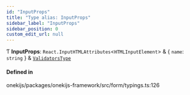 ```yaml
---
id: "InputProps"
title: "Type alias: InputProps"
sidebar_label: "InputProps"
sidebar_position: 0
custom_edit_url: null
---
```


Ƭ **InputProps**: `React.InputHTMLAttributes`<`HTMLInputElement`\> & { `name`: `string`  } & [`ValidatorsType`](ValidatorsType.md)

#### Defined in

onekijs/packages/onekijs-framework/src/form/typings.ts:126
